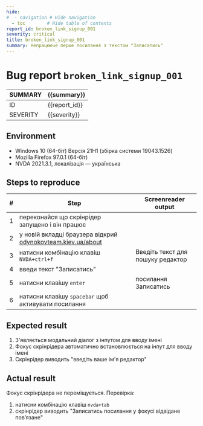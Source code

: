 ```yaml
---
hide:
#  - navigation # Hide navigation
  - toc        # Hide table of contents
report_id: broken_link_signup_001
severity: critical
title: broken_link_signup_001
summary: Непрацююче перше посилання з текстом "Записатись"
---
```

# Bug report `broken_link_signup_001`

SUMMARY|{{summary}}
-|-
ID|{{report_id}}
SEVERITY|{{severity}}

<!--
## Description

Текст посилання, 
самостійно або у контексті оточуючого текстового контента, 
повинен чітко визначати призначення цього посилання.
-->

<!--
Вимога: 

- [WCAG 2.4.4 Link Purpose (In Context)](https://www.w3.org/TR/WCAG21/#link-purpose-in-context)
- [WCAG 4.1.2 Name, Role, Value](https://www.w3.org/TR/WCAG21/#name-role-value)
-->

## Environment

- Windows 10 (64-біт) Версія 21H1 (збірка системи 19043.1526)
- Mozilla Firefox 97.0.1 (64-біт)
- NVDA 2021.3.1, локалізація — українська


## Steps to reproduce

|#|Step|Screenreader output|
-|-|-
1|переконайся що скрінрідер запущено і він працює
2|у новій вкладці браузера відкрий [odynokovteam.kiev.ua/about](http://odynokovteam.kiev.ua/about)
3|натисни комбінацію клавіш `NVDA+ctrl+f`|Введіть текст для пошуку  редактор
4|введи текст "Записатись"
5|натисни клавішу `enter`|посилання    Записатись
6|натисни клавішу `spacebar` щоб активувати посилання|

## Expected result

1. З'являється модальний діалог з інпутом для вводу імені
1. Фокус скрінрідера автоматично встановлюється на інпут для вводу імені
1. Скрінрідер виводить "введіть ваше ім'я редактор"

## Actual result

Фокус скрінрідера не переміщується. Перевірка:

1. натисни комбінацію клавіш `nvda+tab`
1. скрінрідер виводить "Записатись  посилання  у фокусі  відвідане  пов’язане"
